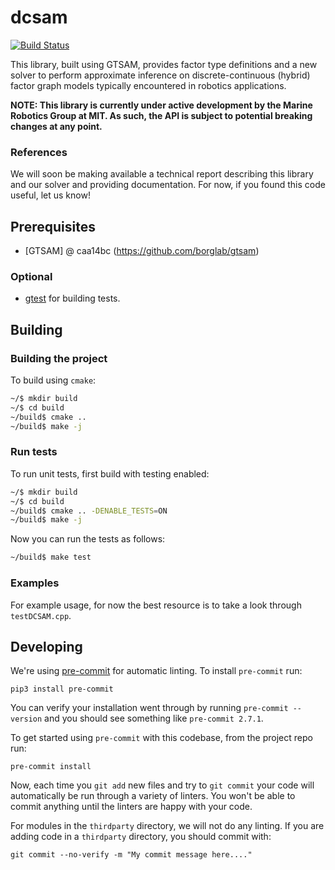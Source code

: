# dcsam

[![Build Status](http://mrg-beast.csail.mit.edu:8080/buildStatus/icon?job=dcsam%2Fmain)](http://mrg-beast.csail.mit.edu:8080/job/dcsam/job/main/)

This library, built using GTSAM, provides factor type definitions and a new solver to perform approximate inference on discrete-continuous (hybrid) factor graph models typically encountered in robotics applications.

**NOTE: This library is currently under active development by the Marine Robotics Group at MIT. As such, the API is subject to potential breaking changes at any point.**

### References

We will soon be making available a technical report describing this library and our solver and providing documentation. For now, if you found this code useful, let us know!

## Prerequisites

- [GTSAM] @ caa14bc (https://github.com/borglab/gtsam)

### Optional

- [gtest](https://github.com/google/googletest) for building tests.

## Building

### Building the project

To build using `cmake`:

```bash
~/$ mkdir build
~/$ cd build
~/build$ cmake ..
~/build$ make -j
```

### Run tests

To run unit tests, first build with testing enabled:
```bash
~/$ mkdir build
~/$ cd build
~/build$ cmake .. -DENABLE_TESTS=ON
~/build$ make -j
```

Now you can run the tests as follows:

```bash
~/build$ make test
```

### Examples

For example usage, for now the best resource is to take a look through `testDCSAM.cpp`.

## Developing

We're using [pre-commit](https://pre-commit.com/) for automatic linting. To install `pre-commit` run:
```
pip3 install pre-commit
```
You can verify your installation went through by running `pre-commit --version` and you should see something like `pre-commit 2.7.1`.

To get started using `pre-commit` with this codebase, from the project repo run:
```
pre-commit install
```
Now, each time you `git add` new files and try to `git commit` your code will automatically be run through a variety of linters. You won't be able to commit anything until the linters are happy with your code.

For modules in the `thirdparty` directory, we will not do any linting. If you are adding code in a `thirdparty` directory, you should commit with:
```
git commit --no-verify -m "My commit message here...."
```
